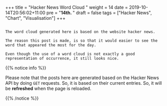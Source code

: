 +++
title = "Hacker News Word Cloud "
weight = 14
date = 2019-10-14T20:56:02+11:00
pre = "<b>14th. </b>"
draft = false
tags = ["Hacker News", "Chart", "Visualisation"]
+++

<script src="https://d3js.org/d3.v3.min.js"></script>
<script src="https://rawgit.com/jasondavies/d3-cloud/master/build/d3.layout.cloud.js"></script>


<div class="row">
  <div class="column" id="cloud">
  </div>
  <div class="column">

    The word cloud generated here is based on the website hacker news.

    The reason this post is made, is so that it would easier to see the word that appeared the most for the day.

    Even though the use of a word cloud is not exactly a good representation of occurrence, it still looks nice.

{{% notice info %}}

Please note that the posts here are generated based on the Hacker News API by doing `GET` requests. So, it is based on their current entries. So, it will be **refreshed** when the page is reloaded.

{{% /notice %}}


  </div>
</div>



<script>

// Based on http://bl.ocks.org/joews/9697914 with modifications.
let words = "";
let freq = [""];
let arr = "";

var stopWords = [
  'about', 'after', 'all', 'also', 'am', 'an', 'and', 'another', 'any', 'are', 'as', 'at', 'be',
  'because', 'been', 'before', 'being', 'between', 'both', 'but', 'by', 'came', 'can',
  'come', 'could', 'did', 'do', 'each', 'for', 'from', 'get', 'got', 'has', 'had',
  'he', 'have', 'her', 'here', 'him', 'himself', 'his', 'how', 'if', 'in', 'into',
  'is', 'it', 'like', 'make', 'many', 'me', 'might', 'more', 'most', 'much', 'must',
  'my', 'never', 'now', 'of', 'on', 'only', 'or', 'other', 'our', 'out', 'over',
  'said', 'same', 'see', 'should', 'since', 'some', 'still', 'such', 'take', 'than',
  'that', 'the', 'their', 'them', 'then', 'there', 'these', 'they', 'this', 'those',
  'through', 'to', 'too', 'under', 'up', 'very', 'was', 'way', 'we', 'well', 'were',
  'what', 'where', 'which', 'while', 'who', 'with', 'would', 'you', 'your', 'a', 'i', 'its', 'why', '', 'ask','hn','s'
];

// https://stackoverflow.com/questions/5631422/stop-word-removal-in-javascript

function removeStopWords(str) {
    res = []
    words = str.split(' ')
    for(i=0;i<words.length;i++) {
        if(!stopWords.includes(words[i])) {
            res.push(words[i])
        }
    }
    return(res.join(' '))
  }

//Simple animated example of d3-cloud - https://github.com/jasondavies/d3-cloud
//Based on https://github.com/jasondavies/d3-cloud/blob/master/examples/simple.html

// Encapsulate the word cloud functionality
function wordCloud(selector) {

    var fill = d3.scale.category20();

    //Construct the word cloud's SVG element
    var svg = d3.select(selector).append("svg")
        .attr("viewBox", `0 0 800 800`)
        .append("g")
        .attr("transform", "translate(400,400)");


    //Draw the word cloud
    function draw(words) {
        var cloud = svg.selectAll("g text")
                        .data(words, function(d) { return d.text; })

        //Entering words
        cloud.enter()
            .append("text")
            .style("font-family", "Impact")
            .style("fill", function(d, i) { return fill(i); })
            .attr("text-anchor", "middle")
            .attr('font-size', 1)
            .text(function(d) { return d.text; });

        //Entering and existing words
        cloud
            .transition()
                .duration(600)
                .style("font-size", function(d) { return d.size + "px"; })
                .attr("transform", function(d) {
                    return "translate(" + [d.x, d.y] + ")rotate(" + d.rotate + ")";
                })
                .style("fill-opacity", 1);

        //Exiting words
        cloud.exit()
            .transition()
                .duration(200)
                .style('fill-opacity', 1e-6)
                .attr('font-size', 1)
                .remove();
    }

    return {


        update: function(words) {

            d3.layout.cloud().size([800, 800])
                .words(words)
                .padding(5)
                .rotate(function() { return ~~(Math.random() * 2) * 90; })
                .font("Impact")
                .fontSize(function(d) { return d.size; })
                .on("end", draw)
                .start();
        }
    }

}

function getWords(i) {
    arr = words.split(" ");
    let freq = calculateFrequency(arr);
        
    return buildResult(arr);

}
function showNewWords(vis, i) {
    i = i || 0;

    vis.update(getWords(i ++ % words.length))    
}

//Create a new instance of the word cloud visualisation.
var myWordCloud = wordCloud('#cloud');


function calculateFrequency(arr) {
  var a = [],
    b = [],
    prev;
  arr.sort();
  for (var i = 0; i < arr.length; i++) {
    if (arr[i] !== prev) {
      a.push(arr[i]);
      b.push(1);
    } else {
      b[b.length - 1]++;
    }
    prev = arr[i];
  }
  return [a, b];
}

function buildResult(arr) {
  let resultArr = [];
  let sum = 0;

  let total = freq[0].length | 0

  for (let i = 0; i < total; i++)
    resultArr.push({
      text: freq[0][i],
      size: freq[1][i]
    });

  let sorted = resultArr.sort((a, b) => b.size - a.size);
  sorted = sorted.slice(0, 50);
  for (let i = 0; i < sorted.length; i++) sum += sorted[i].size;

  resultArr = [];
  for (let i = 0; i < sorted.length; i++)
    resultArr.push({
      text: sorted[i]["text"],
      size: (sorted[i]["size"] / sum) * 60 + 50
    });

  return resultArr;
}

function getPage(pageNumber){
  let endPoint = "https://api.hnpwa.com/v0/news/" + pageNumber + ".json";
  return fetch(endPoint, {
    mode: "cors"
  }).then((response) => response.json())
};


function getPages(noOfPages){
  let promiseArray = [];
  for(let i = 1; i < noOfPages; i++){
      promiseArray.push(getPage(i));
  }
  return Promise.all(promiseArray);
}

function process(noOfPages){
  getPages(noOfPages)
    .then((result) => {
      let titles = [];
      for(let i = 0; i < result.length; i++) {
          //console.log(result);
          for(let a =0; a < result[i].length; a++) {
              words += " " + (result[i][a].title);
          }
      }

      words = words.replace(/[^\w\s]/gi, '');
      words = words.replace(/\d/g, '');
      words = removeStopWords(words.toLowerCase());
      arr = words.split(" ");
      freq = calculateFrequency(arr);
      showNewWords(myWordCloud);
    })
}

  const noOfPages = 20;

  process(noOfPages);

</script>

<style>


@media only screen and (min-width: 1000px)  {
  .row {
    display: flex !important;
  }
  .column {
    flex: 50% !important;
  }

}
</style>